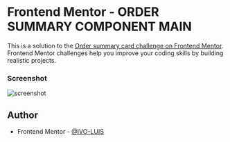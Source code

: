 # Frontend Mentor - ORDER SUMMARY COMPONENT MAIN

This is a solution to the [Order summary card challenge on Frontend Mentor](https://www.frontendmentor.io/challenges/order-summary-component-QlPmajDUj). Frontend Mentor challenges help you improve your coding skills by building realistic projects. 


### Screenshot

![screenshot](https://user-images.githubusercontent.com/119756383/205693895-e699d8a0-a45c-4ecf-a495-dfef90046a9b.png)


## Author

- Frontend Mentor - [@IVO-LUIS](https://www.frontendmentor.io/profile/IVO-LUIS)
